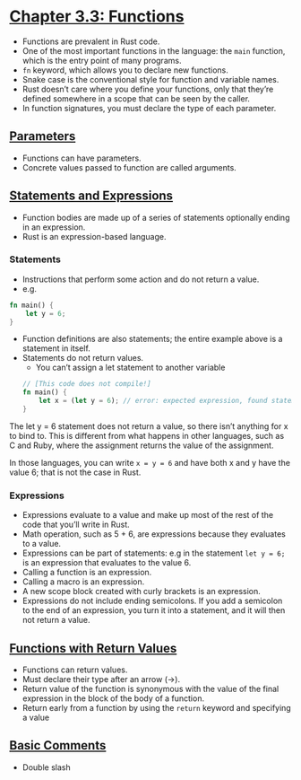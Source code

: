 # [Chapter 3.3: Functions](https://doc.rust-lang.org/book/ch03-03-how-functions-work.html)

- Functions are prevalent in Rust code.
- One of the most important functions in the language: the `main` function, which is the entry point of many programs.
- `fn` keyword, which allows you to declare new functions.
- Snake case is the conventional style for function and variable names.
- Rust doesn’t care where you define your functions, only that they’re defined somewhere in a scope that can be seen by the caller.
- In function signatures, you must declare the type of each parameter.

## [Parameters](https://doc.rust-lang.org/book/ch03-03-how-functions-work.html#parameters)

- Functions can have parameters.
- Concrete values passed to function are called arguments.

## [Statements and Expressions](https://doc.rust-lang.org/book/ch03-03-how-functions-work.html#statements-and-expressions)

- Function bodies are made up of a series of statements optionally ending in an expression.
- Rust is an expression-based language.

### Statements

- Instructions that perform some action and do not return a value.
- e.g.
```rust
fn main() {
    let y = 6;
}
```
- Function definitions are also statements; the entire example above is a statement in itself.
- Statements do not return values.
  - You can’t assign a let statement to another variable
  ```rust
  // [This code does not compile!]
  fn main() {
      let x = (let y = 6); // error: expected expression, found statement (`let`)
  }
  ```

The let y = 6 statement does not return a value, so there isn’t anything for x to bind to. This is different from what happens in other languages, such as C and Ruby, where the assignment returns the value of the assignment.

In those languages, you can write `x = y = 6` and have both x and y have the value 6; that is not the case in Rust.

### Expressions

- Expressions evaluate to a value and make up most of the rest of the code that you’ll write in Rust.
- Math operation, such as 5 + 6, are expressions because they evaluates to a value.
- Expressions can be part of statements: e.g in the statement `let y = 6;` is an expression that evaluates to the value 6.
- Calling a function is an expression.
- Calling a macro is an expression.
- A new scope block created with curly brackets is an expression.
- Expressions do not include ending semicolons. If you add a semicolon to the end of an expression, you turn it into a statement, and it will then not return a value.

## [Functions with Return Values](https://doc.rust-lang.org/book/ch03-03-how-functions-work.html#functions-with-return-values)

- Functions can return values.
- Must declare their type after an arrow (->).
- Return value of the function is synonymous with the value of the final expression in the block of the body of a function.
- Return early from a function by using the `return` keyword and specifying a value

## [Basic Comments](https://doc.rust-lang.org/book/ch03-04-comments.html#comments)

- Double slash

